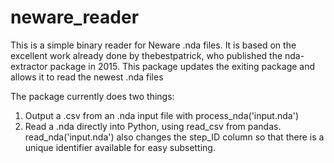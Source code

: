 # neware_reader
This is a simple binary reader for Neware .nda files. It is based on the excellent work already done by thebestpatrick, who published the nda-extractor package in 2015. This package updates the exiting package and allows it to read the newest .nda files

The package currently does two things:
1. Output a .csv from an .nda input file with process_nda('input.nda')
2. Read a .nda directly into Python, using read_csv from pandas. read_nda('input.nda') also changes the step_ID column so that there is a unique identifier available for easy subsetting.
